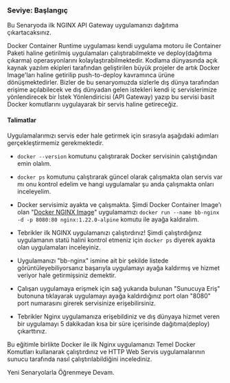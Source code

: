 ###  Seviye: Başlangıç  
  
Bu Senaryoda ilk NGINX API Gateway uygulamanızı dağıtıma çıkartacaksınız. 

Docker Container Runtime uygulaması kendi uygulama motoru ile Container Paketi haline getirilmiş uygulamaları çalıştırabilmekte ve deploy(dağıtıma çıkarma) operasyonlarını kolaylaştırabilmektedir. Kodlama dünyasında açık kaynak yazılım ekipleri tarafından geliştirilen büyük projeler de artık Docker Image'ları haline getirilip push-to-deploy kavramınca ürüne dönüşmektedirler. Bizler de bu senaryomuzda sizlerle dış dünya tarafından erişime açılabilecek ve dış dünyadan gelen istekleri kendi iç servislerimize yönlendirecek bir İstek Yönlendiricisi (API Gateway) yazıp bu servisi basit Docker komutlarını uygulayarak bir servis haline getireceğiz.  

#### Talimatlar  

Uygulamalarımızı servis eder hale getirmek için sırasıyla aşağıdaki adımları gerçekleştirmemiz gerekmektedir.    

- ``docker --version`` komutunu çalıştırarak Docker servisinin çalıştığından emin olalım.  

- ``docker ps`` komutunu çalıştırarak güncel olarak çalışmakta olan servis var mı onu kontrol edelim ve hangi uygulamalar şu anda çalışmakta onları inceleyelim.  

- Docker servisimiz ayakta ve çalışmakta. Şimdi Docker Container Image'ı olan "[Docker NGINX Image](https://hub.docker.com/_/nginx)" uygulamamızı ``docker run --name bb-nginx -d -p 8080:80 nginx:1.22.0-alpine`` komutu ile ayağa kaldıralım.  

- Tebrikler ilk NGINX uygulamanızı çalıştırdınız! Şimdi çalıştırdığınız uygulamanın statü halini kontrol etmeniz için ``docker ps`` diyerek ayakta olan uygulamaları inceleyiniz.  

- Uygulamanızı "bb-nginx" ismine ait bir şekilde listede görüntüleyebiliyorsanız başarıyla uygulamayı ayağa kaldırmış ve hizmet veriyor hale getirmişsiniz demektir.  

- Çalışan uygulamaya erişmek için sağ yukarıda bulunan "Sunucuya Eriş" butonuna tıklayarak uygulamayı ayağa kaldırdığınız port olan "8080" port numarasını girerek servisinize erişebilirsiniz.  

- Tebrikler Nginx uygulamanıza erişebildiniz ve dış dünyaya hizmet veren bir uygulamayı 5 dakikadan kısa bir süre içerisinde dağıtıma(deploy) çıkarttınız.  

Bu eğitimle birlikte Docker ile ilk Nginx uygulamanızı Temel Docker Komutları kullanarak çalıştırdınız ve HTTP Web Servis uygulamalarının sunucu tarafında nasıl çalıştırılabildiğini incelediniz.  

Yeni Senaryolarla Öğrenmeye Devam.  







